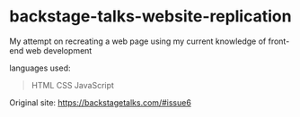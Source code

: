 # backstage-talks-website-replication
My attempt on recreating a web page using my current knowledge of front-end web development 


languages used:
>HTML
>CSS
>JavaScript

Original site:
https://backstagetalks.com/#issue6
